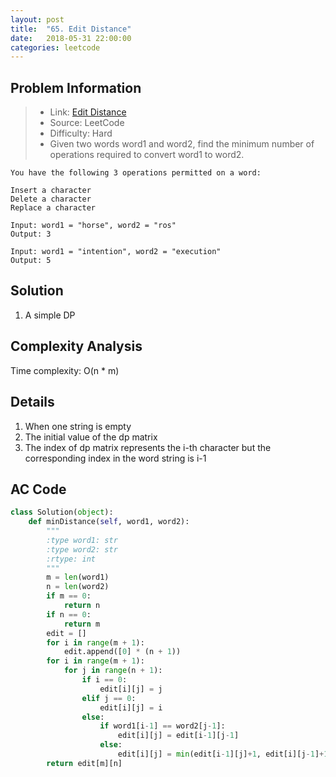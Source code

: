 ```yaml
---
layout: post
title:  "65. Edit Distance"
date:   2018-05-31 22:00:00
categories: leetcode
---
```



## Problem Information

> * Link: [Edit Distance](https://leetcode.com/problems/edit-distance/description/)
> * Source: LeetCode
> * Difficulty: Hard
> * Given two words word1 and word2, find the minimum number of operations required to convert word1 to word2.



```
You have the following 3 operations permitted on a word:

Insert a character
Delete a character
Replace a character

Input: word1 = "horse", word2 = "ros"
Output: 3

Input: word1 = "intention", word2 = "execution"
Output: 5
```

## Solution
1. A simple DP

## Complexity Analysis
Time complexity: O(n * m)

## Details
1. When one string is empty
2. The initial value of the dp matrix
3. The index of dp matrix represents the i-th character but the corresponding index in the word string is i-1

## AC Code

``` python
class Solution(object):
    def minDistance(self, word1, word2):
        """
        :type word1: str
        :type word2: str
        :rtype: int
        """
        m = len(word1)
        n = len(word2)
        if m == 0:
            return n
        if n == 0:
            return m
        edit = []
        for i in range(m + 1):
            edit.append([0] * (n + 1))
        for i in range(m + 1):
            for j in range(n + 1):
                if i == 0:
                    edit[i][j] = j
                elif j == 0:
                    edit[i][j] = i
                else:
                    if word1[i-1] == word2[j-1]:
                        edit[i][j] = edit[i-1][j-1]
                    else:
                        edit[i][j] = min(edit[i-1][j]+1, edit[i][j-1]+1, edit[i-1][j-1]+1)
        return edit[m][n]

```



[jekyll-docs]: https://jekyllrb.com/docs/home
[jekyll-gh]:   https://github.com/jekyll/jekyll
[jekyll-talk]: https://talk.jekyllrb.com/


